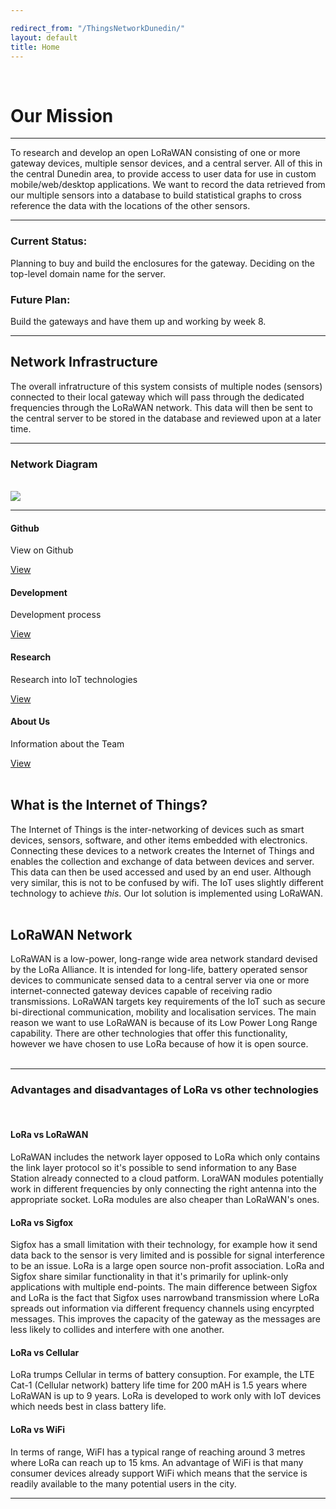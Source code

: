 ```yaml
---

redirect_from: "/ThingsNetworkDunedin/"
layout: default
title: Home
---
```

<br/>

# **Our Mission**
<hr class="medium">

To research and develop an open LoRaWAN consisting of one or more gateway devices, multiple sensor devices, and a central server. All of this in the central Dunedin area, to provide access to user data for use in custom mobile/web/desktop applications. We want to record the data retrieved from our multiple sensors into a database to build statistical graphs to cross reference the data with the locations of the other sensors.
<br/>

<hr class="medium">

### Current Status:
Planning to buy and build the enclosures for the gateway.
Deciding on the top-level domain name for the server.

### Future Plan:
Build the gateways and have them up and working by week 8.

<hr class="medium">

## Network Infrastructure

The overall infratructure of this system consists of multiple nodes (sensors) connected to their local gateway which will pass through the dedicated frequencies through the LoRaWAN network. This data will then be sent to the central server to be stored in the database and reviewed upon at a later time.

<hr class="medium">

### Network Diagram
<br/>

<img src="https://otagopolytechnic.github.io/DunedinIoT/Archive/images/Network Diagram.png" class="img-responsive">

<hr class="medium">

<section id="services" class="services bg-primary text-white"> 

<div class="container">
        <div class="row text-center">
          <div class="col-lg-10 mx-auto">
            <div class="row">
              <div class="col-md-3 col-sm-6">
                <div class="service-item">
                  <span class="fa-stack fa-4x">
                    <i class="fa fa-circle fa-stack-2x"></i>
                    <i class="fa fa-cloud fa-stack-1x text-primary"></i>
                  </span>
                  <h4>
                    <strong>Github</strong>
                  </h4>
                  <p>View on Github</p>
                  <a href="#" class="btn btn-light">View</a>
                </div>
              </div>
              <div class="col-md-3 col-sm-6">
                <div class="service-item">
                  <span class="fa-stack fa-4x">
                    <i class="fa fa-circle fa-stack-2x"></i>
                    <i class="fa fa-compass fa-stack-1x text-primary"></i>
                  </span>
                  <h4>
                    <strong>Development</strong>
                  </h4>
                  <p>Development process</p>
                  <a href="#" class="btn btn-light">View</a>
                </div>
              </div>
              <div class="col-md-3 col-sm-6">
                <div class="service-item">
                  <span class="fa-stack fa-4x">
                    <i class="fa fa-circle fa-stack-2x"></i>
                    <i class="fa fa-flask fa-stack-1x text-primary"></i>
                  </span>
                  <h4>
                    <strong>Research</strong>
                  </h4>
                  <p>Research into IoT technologies</p>
                  <a href="#" class="btn btn-light">View</a>
                </div>
              </div>
              <div class="col-md-3 col-sm-6">
                <div class="service-item">
                  <span class="fa-stack fa-4x">
                    <i class="fa fa-circle fa-stack-2x"></i>
                    <i class="fa fa-shield fa-stack-1x text-primary"></i>
                  </span>
                  <h4>
                    <strong>About Us</strong>
                  </h4>
                  <p>Information about the Team</p>
                  <a href="#" class="btn btn-light">View</a>
                </div>
              </div>
            </div>
            <!-- /.row (nested) -->
          </div>
          <!-- /.col-lg-10 -->
        </div>
        <!-- /.row -->
      </div>
      <!-- /.container -->
    </section>

  <br/>

## What is the Internet of Things?
The Internet of Things is the inter-networking of devices such as smart devices, sensors, software, and other items embedded with electronics.
Connecting these devices to a network creates the Internet of Things and enables the collection and exchange of data between devices and server. 
This data can then be used accessed and used by an end user. Although very similar, this is not to be confused by wifi. The IoT uses slightly 
different technology to achieve *this*. Our Iot solution is implemented using LoRaWAN.
<br/>
<br/>

## LoRaWAN Network
LoRaWAN is a low-power, long-range wide area network standard devised by the LoRa Alliance.
It is intended for long-life, battery operated sensor devices to communicate sensed data to a central server via one or more internet-connected gateway devices capable of receiving radio transmissions. LoRaWAN targets key requirements of the IoT such as secure bi-directional communication, mobility and localisation services. The main reason we want to use LoRaWAN is because of its Low Power Long Range capability. There are other technologies that offer this functionality, however we have chosen to use LoRa because of how it is open source.
<br/>
<br/>
<hr class="medium">

### Advantages and disadvantages of LoRa vs other technologies
<br/>

#### LoRa vs LoRaWAN
LoRaWAN includes the network layer opposed to LoRa which only contains the link layer protocol so it's possible to send information to any Base Station already connected to a cloud patform.
LoraWAN modules potentially work in different frequencies by only connecting the right antenna into the appropriate socket. LoRa modules are also cheaper than LoRaWAN's ones.  

#### LoRa vs Sigfox

Sigfox has a small limitation with their technology, for example how it send data back to the sensor is very limited and is possible for signal interference to be an issue.
LoRa is a large open source non-profit association.
LoRa and Sigfox share similar functionality in that it's primarily for uplink-only applications with multiple end-points. 
The main difference between Sigfox and LoRa is the fact that Sigfox uses narrowband transmission where LoRa spreads out information via different frequency channels using encyrpted messages. This improves the capacity of the gateway as the messages are less likely to collides and interfere with one another. 
<br/>

#### LoRa vs Cellular

LoRa trumps Cellular in terms of battery consuption. For example, the LTE Cat-1 (Cellular network) battery life time for 200 mAH is 1.5 years where LoRaWAN is up to 9 years.
LoRa is developed to work only with IoT devices which needs best in class battery life. 
<br/>

#### LoRa vs WiFi

In terms of range, WiFI has a typical range of reaching around 3 metres where LoRa can reach up to 15 kms. An advantage of WiFi is that many consumer devices already support WiFi which means that the service is readily available to the many potential users in the city. 


<hr class="medium">
